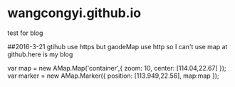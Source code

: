 # wangcongyi.github.io


test for blog


##2016-3-21
gtihub use https but gaodeMap use http  so I can't use map at github.here is my blog  
>
var map = new AMap.Map('container',{
        zoom: 10,
        center: [114.04,22.67]
    });
    var marker = new AMap.Marker({
        position: [113.949,22.56],
        map:map
    });
